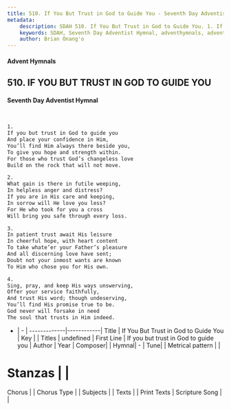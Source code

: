 ```yaml
---
title: 510. If You But Trust in God to Guide You - Seventh Day Adventist Hymnal
metadata:
    description: SDAH 510. If You But Trust in God to Guide You. 1. If you but trust in God to guide you And place your confidence in Him, You’ll find Him always there beside you, To give you hope and strength within. For those who trust God’s changeless love Build on the rock that will not move.
    keywords: SDAH, Seventh Day Adventist Hymnal, adventhymnals, advent hymnals, If You But Trust in God to Guide You, If you but trust in God to guide you 
    author: Brian Onang'o
---
```


#### Advent Hymnals
## 510. IF YOU BUT TRUST IN GOD TO GUIDE YOU
#### Seventh Day Adventist Hymnal

```txt


1.
If you but trust in God to guide you
And place your confidence in Him,
You’ll find Him always there beside you,
To give you hope and strength within.
For those who trust God’s changeless love
Build on the rock that will not move.

2.
What gain is there in futile weeping,
In helpless anger and distress?
If you are in His care and keeping,
In sorrow will He love you less?
For He who took for you a cross
Will bring you safe through every loss.

3.
In patient trust await His leisure
In cheerful hope, with heart content
To take whate’er your Father’s pleasure
And all discerning love have sent;
Doubt not your inmost wants are known
To Him who chose you for His own.

4.
Sing, pray, and keep His ways unswerving,
Offer your service faithfully,
And trust His word; though undeserving,
You’ll find His promise true to be.
God never will forsake in need
The soul that trusts in Him indeed.


```

- |   -  |
-------------|------------|
Title | If You But Trust in God to Guide You |
Key |  |
Titles | undefined |
First Line | If you but trust in God to guide you |
Author | 
Year | 
Composer|  |
Hymnal|  - |
Tune|  |
Metrical pattern | |
# Stanzas |  |
Chorus |  |
Chorus Type |  |
Subjects |  |
Texts |  |
Print Texts | 
Scripture Song |  |
  
